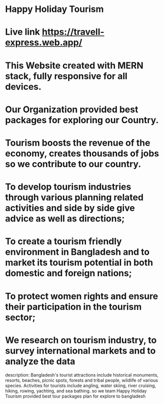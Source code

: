 # Happy Holiday Tourism
# Live link https://travell-express.web.app/ 

# This Website created with MERN stack, fully responsive for all devices.
# Our Organization provided best packages for exploring our Country.
# Tourism boosts the revenue of the economy, creates thousands of jobs so we contribute to our country.
# To develop tourism industries through various planning related activities and side by side give advice as well as directions;
# To create a tourism friendly environment in Bangladesh and to market its tourism potential in both domestic and foreign nations;
# To protect women rights and ensure their participation in the tourism sector;
# We research on tourism industry, to survey international markets and to analyze the data

description: Bangladesh's tourist attractions include historical monuments, resorts, beaches, picnic spots, forests and tribal people, wildlife of various species. Activities for tourists include angling, water skiing, river cruising, hiking, rowing, yachting, and sea bathing. so we team Happy Holiday Tourism provided best tour packages plan for explore to bangladesh
